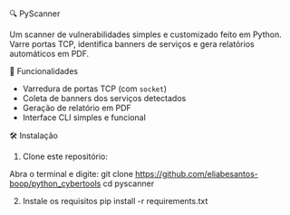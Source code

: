 🔍 PyScanner

Um scanner de vulnerabilidades simples e customizado feito em Python. Varre portas TCP, identifica banners de serviços e gera relatórios automáticos em PDF.

🚀 Funcionalidades

- Varredura de portas TCP (com `socket`)
- Coleta de banners dos serviços detectados
- Geração de relatório em PDF
- Interface CLI simples e funcional

🛠️ Instalação

1. Clone este repositório:

Abra o terminal e digite:
git clone https://github.com/eliabesantos-boop/python_cybertools
cd pyscanner

2. Instale os requisitos
pip install -r requirements.txt
